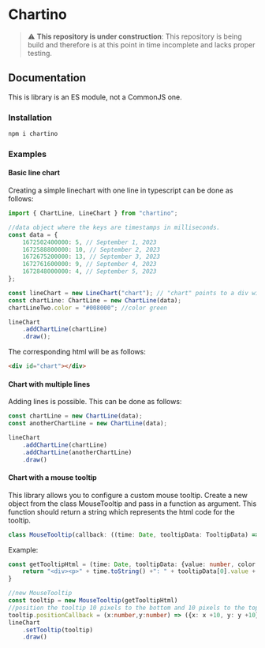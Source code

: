 # Chartino

> :warning: **This repository is under construction**: This repository is being build and therefore is at this point in time incomplete and lacks proper testing.

## Documentation

This is library is an ES module, not a CommonJS one.

### Installation

```sh
npm i chartino
```

### Examples
#### Basic line chart

Creating a simple linechart with one line in typescript can be done as follows:

```typescript
import { ChartLine, LineChart } from "chartino";

//data object where the keys are timestamps in milliseconds.
const data = {
    1672502400000: 5, // September 1, 2023
    1672588800000: 10, // September 2, 2023
    1672675200000: 13, // September 3, 2023
    1672761600000: 9, // September 4, 2023
    1672848000000: 4, // September 5, 2023
};

const lineChart = new LineChart("chart"); // "chart" points to a div with chart as id.
const chartLine: ChartLine = new ChartLine(data);
chartLineTwo.color = "#008000"; //color green

lineChart
    .addChartLine(chartLine)
    .draw();
```

The corresponding html will be as follows:

```html
<div id="chart"></div>
```

#### Chart with multiple lines

Adding lines is possible. This can be done as follows:
```typescript
const chartLine = new ChartLine(data);
const anotherChartLine = new ChartLine(data);

lineChart
    .addChartLine(chartLine)
    .addChartLine(anotherChartLine)
    .draw()
```

#### Chart with a mouse tooltip

This library allows you to configure a custom mouse tooltip. Create a new object from the class MouseTooltip and pass in a function as argument.
This function should return a string which represents the html code for the tooltip.
```typescript
class MouseTooltip(callback: ((time: Date, tooltipData: TooltipData) => string))
```
Example: 
```typescript
const getTooltipHtml = (time: Date, tooltipData: {value: number, color: string}[]) => {
    return "<div><p>" + time.toString() +": " + tooltipData[0].value + "</p></div>";
}

//new MouseTooltip
const tooltip = new MouseTooltip(getTooltipHtml)
//position the tooltip 10 pixels to the bottom and 10 pixels to the top of the mouse.
tooltip.positionCallback = (x:number,y:number) => ({x: x +10, y: y +10})
lineChart
    .setTooltip(tooltip)
    .draw()
```
